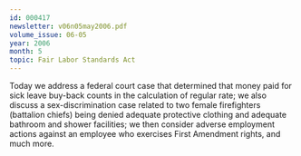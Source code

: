 ```yaml
---
id: 000417
newsletter: v06n05may2006.pdf
volume_issue: 06-05
year: 2006
month: 5
topic: Fair Labor Standards Act
---
```


Today we address a federal court case that determined that money paid for sick leave buy-back counts in the calculation of regular rate; we also discuss a sex-discrimination case related to  two female firefighters (battalion chiefs) being denied adequate protective clothing and adequate bathroom and shower facilities; we then consider adverse employment actions against
an employee who exercises First Amendment rights, and much more.